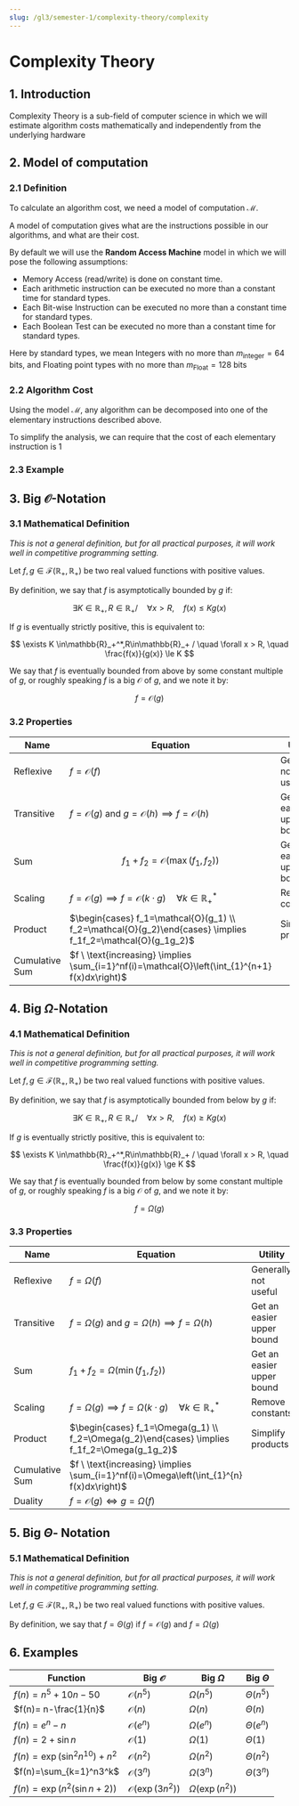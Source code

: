 ```yaml
---
slug: /gl3/semester-1/complexity-theory/complexity
---
```


# Complexity Theory

## 1. Introduction

Complexity Theory is a sub-field of computer science in which we will estimate algorithm costs mathematically and independently from the underlying hardware

## 2. Model of computation

### 2.1 Definition

To calculate an algorithm cost, we need a model of computation $\mathcal{M}$.

A model of computation gives what are the instructions possible in our algorithms, and what are their cost.

By default we will use the **Random Access Machine** model in which we will pose the following assumptions:

- Memory Access (read/write) is done on constant time.
- Each arithmetic instruction can be executed no more than a constant time for standard types.
- Each Bit-wise Instruction can be executed no more than a constant time for standard types.
- Each Boolean Test can be executed no more than a constant time for standard types.

Here by standard types, we mean Integers with no more than $m_{\text{integer}}=64$ bits, and Floating point types with no more than $m_{\text{Float}}=128$ bits

### 2.2 Algorithm Cost

Using the model $\mathcal{M}$, any algorithm can be decomposed into one of the elementary instructions described above.

To simplify the analysis, we can require that the cost of each elementary instruction is $1$

### 2.3 Example

## 3. Big $\mathcal{O}$-Notation

### 3.1 Mathematical Definition

_This is not a general definition, but for all practical purposes, it will work well in competitive programming setting._

Let $f,g\in\mathscr{F}(\mathbb{R}_+,\mathbb{R}_+)$ be two real valued functions with positive values.

By definition, we say that $f$ is asymptotically bounded by $g$ if:

$$
\exists K \in\mathbb{R}_+,R\in\mathbb{R}_+ /\quad \forall x>R, \quad  f(x) \le Kg(x)
$$

If $g$ is eventually strictly positive, this is equivalent to:

$$
\exists K \in\mathbb{R}_+^*,R\in\mathbb{R}_+ / \quad \forall x > R, \quad \frac{f(x)}{g(x)} \le K
$$

We say that $f$ is eventually bounded from above by some constant multiple of $g$, or roughly speaking $f$ is a big $\mathcal{O}$ of $g$, and we note it by:

$$
f = \mathcal{O}(g)
$$

### 3.2 Properties

| Name           | Equation                                                                                                    | Utility                   |
| -------------- | ----------------------------------------------------------------------------------------------------------- | ------------------------- |
| Reflexive      | $f=\mathcal{O}(f)$                                                                                          | Generally not useful      |
| Transitive     | $f=\mathcal{O}(g) \ \text{and} \ g=\mathcal{O}(h) \implies f=\mathcal{O}(h)$                                | Get an easier upper bound |
| Sum            | $$ f_1+f_2=\mathcal{O}(\max(f_1,f_2))$$                                                                     | Get an easier upper bound |
| Scaling        | $f=\mathcal{O}(g) \implies f=\mathcal{O}(k\cdot g) \quad \forall k\in\mathbb{R}_+^*$                        | Remove constants          |
| Product        | $\begin{cases} f_1=\mathcal{O}(g_1) \\ f_2=\mathcal{O}(g_2)\end{cases} \implies f_1f_2=\mathcal{O}(g_1g_2)$ | Simplify products         |
| Cumulative Sum | $f \ \text{increasing} \implies \sum_{i=1}^nf(i)=\mathcal{O}\left(\int_{1}^{n+1} f(x)dx\right)$             |                           |

## 4. Big $\Omega$-Notation

### 4.1 Mathematical Definition

_This is not a general definition, but for all practical purposes, it will work well in competitive programming setting._

Let $f,g\in\mathscr{F}(\mathbb{R}_+,\mathbb{R}_+)$ be two real valued functions with positive values.

By definition, we say that $f$ is asymptotically bounded from below by $g$ if:

$$
\exists K \in\mathbb{R}_+,R\in\mathbb{R}_+ /\quad \forall x>R, \quad  f(x) \ge Kg(x)
$$

If $g$ is eventually strictly positive, this is equivalent to:

$$
\exists K \in\mathbb{R}_+^*,R\in\mathbb{R}_+ / \quad \forall x > R, \quad \frac{f(x)}{g(x)} \ge K
$$

We say that $f$ is eventually bounded from below by some constant multiple of $g$, or roughly speaking $f$ is a big $\mathcal{O}$ of $g$, and we note it by:

$$
f = \Omega(g)
$$

### 3.3 Properties

| Name           | Equation                                                                                     | Utility                   |
| -------------- | -------------------------------------------------------------------------------------------- | ------------------------- |
| Reflexive      | $f=\Omega(f)$                                                                                | Generally not useful      |
| Transitive     | $f=\Omega(g) \ \text{and} \ g=\Omega(h) \implies f=\Omega(h)$                                | Get an easier upper bound |
| Sum            | $f_1+f_2=\Omega(\min(f_1,f_2))$                                                              | Get an easier upper bound |
| Scaling        | $f=\Omega(g) \implies f=\Omega(k\cdot g) \quad \forall k\in\mathbb{R}_+^*$                   | Remove constants          |
| Product        | $\begin{cases} f_1=\Omega(g_1) \\ f_2=\Omega(g_2)\end{cases} \implies f_1f_2=\Omega(g_1g_2)$ | Simplify products         |
| Cumulative Sum | $f \ \text{increasing} \implies \sum_{i=1}^nf(i)=\Omega\left(\int_{1}^{n} f(x)dx\right)$     |                           |
| Duality        | $f=\mathcal{O}(g) \iff g=\Omega(f)$                                                          |                           |

## 5. Big $\Theta$- Notation

### 5.1 Mathematical Definition

_This is not a general definition, but for all practical purposes, it will work well in competitive programming setting._

Let $f,g\in\mathscr{F}(\mathbb{R}_+,\mathbb{R}_+)$ be two real valued functions with positive values.

By definition, we say that $f=\Theta(g)$ if $f=\mathcal{O}(g)$ and $f=\Omega(g)$

## 6. Examples

| Function                        | Big $\mathcal{O}$         | Big $\Omega$        | Big $\Theta$  |
| ------------------------------- | ------------------------- | ------------------- | ------------- |
| $f(n)=n^5+10n-50$               | $\mathcal{O}(n^5)$        | $\Omega(n^5)$       | $\Theta(n^5)$ |
| $f(n)= n-\frac{1}{n}$           | $\mathcal{O}(n)$          | $\Omega(n)$         | $\Theta(n)$   |
| $f(n)= e^n-n$                   | $\mathcal{O}(e^n)$        | $\Omega(e^n)$       | $\Theta(e^n)$ |
| $f(n)=2+\sin n$                 | $\mathcal{O}(1)$          | $\Omega(1)$         | $\Theta(1)$   |
| $f(n)=\exp(\sin^2 n^{10})+ n^2$ | $\mathcal{O}(n^2)$        | $\Omega(n^2)$       | $\Theta(n^2)$ |
| $f(n)=\sum_{k=1}^n3^k$          | $\mathcal{O}(3^n)$        | $\Omega(3^n)$       | $\Theta(3^n)$ |
| $f(n)=\exp(n^2(\sin n+2))$      | $\mathcal{O}(\exp(3n^2))$ | $\Omega(\exp(n^2))$ |               |
